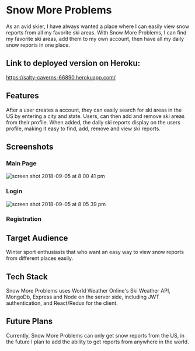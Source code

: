 
# Snow More Problems
As an avid skier, I have always wanted a place where I can easily view snow reports from all my favorite ski areas. With Snow More Problems, I can find my favorite ski areas, add them to my own account, then have all my daily snow reports in one place. 

## Link to deployed version on Heroku:
https://salty-caverns-66890.herokuapp.com/

## Features
After a user creates a account, they can easily search for ski areas in the US by entering a city and state.  Users, can then add and remove ski areas from their profile.  When added, the daily ski reports display on the users profile, making it easy to find, add, remove and view ski reports.

## Screenshots
### Main Page
![screen shot 2018-09-05 at 8 00 41 pm](https://user-images.githubusercontent.com/38081935/45132700-c40fd880-b146-11e8-9ec8-250b1787e5fb.png)

### Login
![screen shot 2018-09-05 at 8 05 39 pm](https://user-images.githubusercontent.com/38081935/45132794-210b8e80-b147-11e8-9926-eb0adfeaa844.png)

### Registration

## Target Audience
Winter sport enthusiasts that who want an easy way to view snow reports from different places easily. 

## Tech Stack
Snow More Problems uses World Weather Online's Ski Weather API, MongoDb, Express and Node on the server side, including JWT authentication, and React/Redux for the client.

## Future Plans
Currently, Snow More Problems can only get snow reports from the US, in the future I plan to add the ability to get reports from anywhere in the world.

